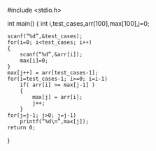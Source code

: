 
#include <stdio.h>

int main()
{
    int i,test_cases,arr[100],max[100],j=0;

    scanf(“%d”,&test_cases);
    for(i=0; i<test_cases; i++)
    {
        scanf(“%d”,&arr[i]);
        max[i]=0;
    }
    max[j++] = arr[test_cases-1];
    for(i=test_cases-1; i>=0; i=i-1)
        if( arr[i] >= max[j-1] )
        {
            max[j] = arr[i];
            j++;
        }
    for(j=j-1; j>0; j=j-1)
        printf(“%d\n”,max[j]);
    return 0;
}

